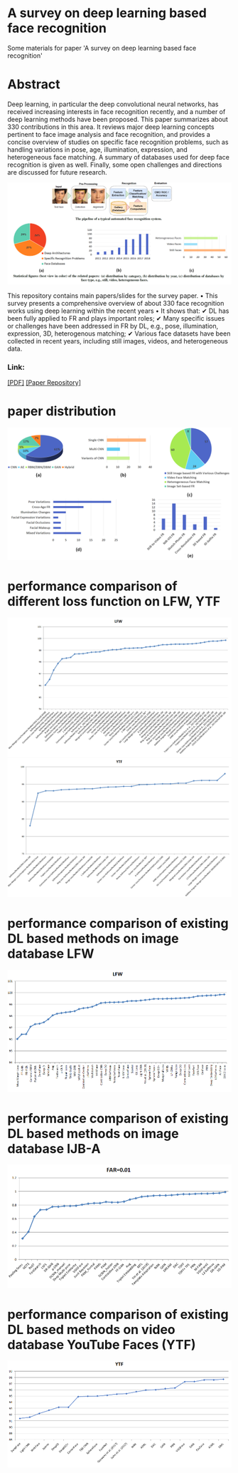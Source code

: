 # A survey on deep learning based face recognition
Some materials for paper 'A survey on deep learning based face recognition'

# Abstract
Deep learning, in particular the deep convolutional neural networks, has received increasing interests
in face recognition recently, and a number of deep learning methods have been proposed. This paper
summarizes about 330 contributions in this area. It reviews major deep learning concepts pertinent
to face image analysis and face recognition, and provides a concise overview of studies on specific
face recognition problems, such as handling variations in pose, age, illumination, expression, and
heterogeneous face matching. A summary of databases used for deep face recognition is given as
well. Finally, some open challenges and directions are discussed for future research.

![arch](png/abstract.png)

This repository contains main papers/slides for the survey paper.
• This survey presents a comprehensive overview of about 330 face recognition works using deep learning within the recent years
• It shows that:
✔ DL has been fully applied to FR and plays important roles;
✔ Many specific issues or challenges have been addressed in FR by DL, e.g., pose, illumination, expression, 3D, heterogenous
matching;
✔ Various face datasets have been collected in recent years, including still images, videos, and heterogeneous data.

### Link: 

[[PDF]](https://www.sciencedirect.com/science/article/abs/pii/S1077314219301183)
[[Paper Repository]](https://drive.google.com/file/d/1bBUjCSEKrx5HtDunEzX9SaSsPIHFpJkk/view?usp=share_link)


# paper distribution

![arch](png/distribution.png)


# performance comparison of different loss function on LFW, YTF

![arch](png/loss_lfw.png)
![arch](png/loss_YTF.png)

# performance comparison of existing DL based methods on image database LFW
![arch](png/lfw.png)

# performance comparison of existing DL based methods on image database IJB-A
![arch](png/ijba_far=0.01.png)

# performance comparison of existing DL based methods on video database YouTube Faces (YTF)
![arch](png/YTF.png)

